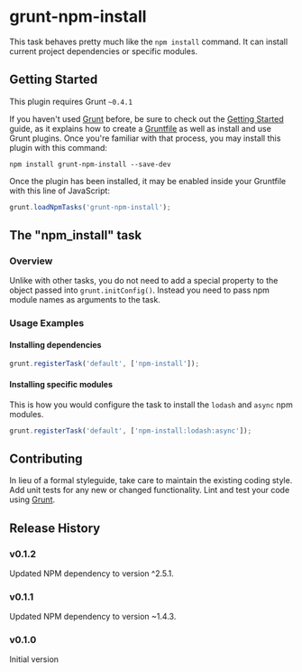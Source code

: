 grunt-npm-install
=================

This task behaves pretty much like the `npm install` command. It can install current project dependencies or specific modules.

## Getting Started
This plugin requires Grunt `~0.4.1`

If you haven't used [Grunt](http://gruntjs.com/) before, be sure to check out the [Getting Started](http://gruntjs.com/getting-started) guide, as it explains how to create a [Gruntfile](http://gruntjs.com/sample-gruntfile) as well as install and use Grunt plugins. Once you're familiar with that process, you may install this plugin with this command:

```shell
npm install grunt-npm-install --save-dev
```

Once the plugin has been installed, it may be enabled inside your Gruntfile with this line of JavaScript:

```js
grunt.loadNpmTasks('grunt-npm-install');
```

## The "npm_install" task

### Overview
Unlike with other tasks, you do not need to add a special property to the object passed into `grunt.initConfig()`. Instead you need to pass npm module names as arguments to the task.

### Usage Examples

#### Installing dependencies
```js
grunt.registerTask('default', ['npm-install']);
```

#### Installing specific modules
This is how you would configure the task to install the `lodash` and `async` npm modules.

```js
grunt.registerTask('default', ['npm-install:lodash:async']);
```

## Contributing
In lieu of a formal styleguide, take care to maintain the existing coding style. Add unit tests for any new or changed functionality. Lint and test your code using [Grunt](http://gruntjs.com/).

## Release History
### v0.1.2
Updated NPM dependency to version ^2.5.1.

### v0.1.1
Updated NPM dependency to version ~1.4.3.

### v0.1.0
Initial version

